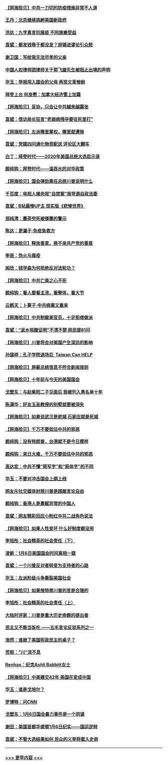 #### [【网海拾贝】中共一刀切的防疫措施非常不人道](../pages/nsc993/n12724879.md?t=02021551) 
#### [王丹：北京继续挑衅美国新政府](../pages/nsc993/n12722456.md?t=02021551) 
#### [洪达：九字真言抗瘟疫 不同族裔受益](../pages/nsc993/n12722448.md?t=02021551) 
#### [袁斌：都发钱等于都没发？胡锡进谬论引众怒](../pages/nsc993/n12722393.md?t=02021551) 
#### [谢卫国：写给我无法尽孝的父亲](../pages/nsc993/n12720325.md?t=02021551) 
#### [中国人权律师团律师关于郭飞雄先生被阻止出境的声明](../pages/nsc993/n12720203.md?t=02021551) 
#### [华玉：举报闯入国会的父母 再现文革惨剧](../pages/nsc993/n12719070.md?t=02021551) 
#### [拜登上台 何良懋：加拿大经济雪上加霜](../pages/nsc993/n12718943.md?t=02021551) 
#### [【网海拾贝】妥协，只会让中共越来越嚣张](../pages/nsc993/n12717392.md?t=02021551) 
#### [袁斌：信访局长狂言“老弱病残孕要往死里打”](../pages/nsc993/n12717343.md?t=02021551) 
#### [【网海拾贝】左派哪里掌权，哪里就遭殃](../pages/nsc993/n12715009.md?t=02021551) 
#### [袁斌：党媒四问通化物资配送 评论区大翻车](../pages/nsc993/n12714950.md?t=02021551) 
#### [白丁：拜登时代——2020年美国总统大选启示录](../pages/nsc993/n12714920.md?t=02021551) 
#### [颜纯钩：拜登时代——温吞水的对华政策](../pages/nsc993/n12713245.md?t=02021551) 
#### [【网海拾贝】国会弹劾离任总统川普说明什么](../pages/nsc993/n12712816.md?t=02021551) 
#### [千百度：电视人揭央视“自焚案”报导源自政法委](../pages/nsc993/n12709760.md?t=02021551) 
#### [袁斌：B站最惨UP主 现实版《悲惨世界》](../pages/nsc993/n12709686.md?t=02021551) 
#### [郑纯清：墨茶穷死被搽墨的警示](../pages/nsc993/n12709262.md?t=02021551) 
#### [陈达：更漏子·免疫急救方](../pages/nsc993/n12709244.md?t=02021551) 
#### [【网海拾贝】释放善意，换不来共产党的善意](../pages/nsc993/n12708361.md?t=02021551) 
#### [李辰：伪火与瘟疫](../pages/nsc993/n12707981.md?t=02021551) 
#### [闻欣：钱学森为何拒绝反对法轮功？](../pages/nsc993/n12707407.md?t=02021551) 
#### [【网海拾贝】中共亡美之心不死](../pages/nsc993/n12707621.md?t=02021551) 
#### [颜纯钩：看人要看主流，看整体，看大节](../pages/nsc993/n12707536.md?t=02021551) 
#### [云鹤天：卜算子‧中共病毒又重来](../pages/nsc993/n12707408.md?t=02021551) 
#### [【网海拾贝】中共制裁美官员，十足街痞做派](../pages/nsc993/n12705115.md?t=02021551) 
#### [袁斌：“返乡核酸证明”不清不楚 网民提81问](../pages/nsc993/n12704982.md?t=02021551) 
#### [【网海拾贝】川普将会对美国产生深远的影响](../pages/nsc993/n12703045.md?t=02021551) 
#### [孙国祥：孔子学院退场后  Taiwan Can HELP](../pages/nsc993/n12702430.md?t=02021551) 
#### [【网海拾贝】屏蔽总统信息不符合新闻规则](../pages/nsc993/n12699998.md?t=02021551) 
#### [【网海拾贝】十年前与今天的美国国会](../pages/nsc993/n12696993.md?t=02021551) 
#### [戈壁东：与赵紫阳二子见面后 我被列入黑名单十年](../pages/nsc993/n12696215.md?t=02021551) 
#### [陈满华：好友玉圣教授的别墅就要被消失](../pages/nsc993/n12695411.md?t=02021551) 
#### [【网海拾贝】如果说武汉是悲城 石家庄就是死城](../pages/nsc993/n12694589.md?t=02021551) 
#### [【网海拾贝】千万不要低估中共的邪恶](../pages/nsc993/n12692771.md?t=02021551) 
#### [颜纯钩：没有特朗普，台港就不是今日模样](../pages/nsc993/n12692678.md?t=02021551) 
#### [颜纯钩：来日大难，千万不要低估中共的邪恶](../pages/nsc993/n12692080.md?t=02021551) 
#### [高达宏：中共不懂“简写字”和“简体字”的不同](../pages/nsc993/n12692068.md?t=02021551) 
#### [华玉：不要对冲击国会上纲上线](../pages/nsc993/n12689948.md?t=02021551) 
#### [网友斥社交媒体封禁川普是践踏言论自由](../pages/nsc993/n12687482.md?t=02021551) 
#### [颜纯钩：香港人是禀赋异常的中国人](../pages/nsc993/n12685142.md?t=02021551) 
#### [袁斌：网友精彩回应小粉红中共二战角色说法](../pages/nsc993/n12684994.md?t=02021551) 
#### [【网海拾贝】如果人性变坏 什么好制度都没用](../pages/nsc993/n12683000.md?t=02021551) 
#### [李旭彤：社会精英的社会责任（下）](../pages/nsc993/n12680604.md?t=02021551) 
#### [凌稣：1月6日美国国会时间真相一窥](../pages/nsc993/n12682780.md?t=02021551) 
#### [袁斌：一个川普反对者转变为支持者的心路](../pages/nsc993/n12682700.md?t=02021551) 
#### [华玉：左派阶级斗争撕裂美国社会](../pages/nsc993/n12681226.md?t=02021551) 
#### [【网海拾贝】如果推特禁川普的言是合理的](../pages/nsc993/n12681232.md?t=02021551) 
#### [李旭彤：社会精英的社会责任（上）](../pages/nsc993/n12680501.md?t=02021551) 
#### [大陆时评家：川普是重大历史命题的提出者](../pages/nsc993/n12679904.md?t=02021551) 
#### [民主又不能当饭吃 ——五毛言论反驳系列之一](../pages/nsc993/n12679877.md?t=02021551) 
#### [浩然：谁掀了美国宪政民主的桌子？](../pages/nsc993/n12679850.md?t=02021551) 
#### [苦胆：“川”流不息](../pages/nsc993/n12678388.md?t=02021551) 
#### [Renhao：纪念Ashli Babbitt女士](../pages/nsc993/n12678359.md?t=02021551) 
#### [【网海拾贝】中美建交42年 美国在变成中国](../pages/nsc993/n12678324.md?t=02021551) 
#### [华玉：谁是戈培尔？](../pages/nsc993/n12677515.md?t=02021551) 
#### [罗博特：问CNN](../pages/nsc993/n12677172.md?t=02021551) 
#### [戈壁东：1月6日国会暴力事件是一个阴谋](../pages/nsc993/n12674639.md?t=02021551) 
#### [谢田：美国首都华盛顿1月6日纪实——国运逆转](../pages/nsc993/n12673190.md?t=02021551) 
#### [袁斌：不管大选结果如何 民众的义举将载入史册](../pages/nsc993/n12672787.md?t=02021551) 

----
#### [ >>> 更早内容 <<< ](../indexes/nsc993-earlier.md)
